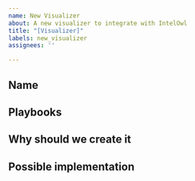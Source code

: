 ```yaml
---
name: New Visualizer
about: A new visualizer to integrate with IntelOwl
title: "[Visualizer]"
labels: new_visualizer
assignees: ''

---
```


## Name


## Playbooks


## Why should we create it


## Possible implementation
